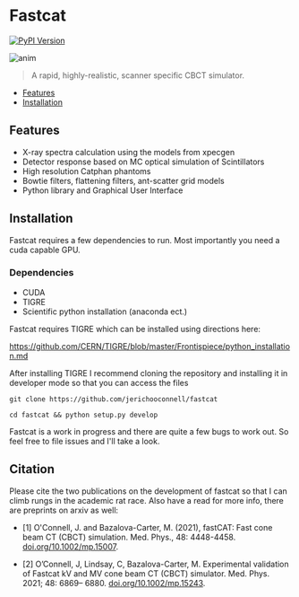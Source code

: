 # Fastcat

[![PyPI Version][pypi-image]][pypi-url]

![anim](anim.gif)

> A rapid, highly-realistic, scanner specific CBCT simulator.

* [Features](#features)
* [Installation](#installation)

## Features
* X-ray spectra calculation using the models from xpecgen
* Detector response based on MC optical simulation of Scintillators
* High resolution Catphan phantoms
* Bowtie filters, flattening filters, ant-scatter grid models
* Python library and Graphical User Interface

## Installation

Fastcat requires a few dependencies to run. Most importantly you need a cuda capable GPU.

### Dependencies

* CUDA
* TIGRE
* Scientific python installation (anaconda ect.)

Fastcat requires TIGRE which can be installed using directions here:

https://github.com/CERN/TIGRE/blob/master/Frontispiece/python_installation.md

After installing TIGRE I recommend cloning the repository and installing it in developer mode so that you can access the files

`git clone https://github.com/jerichooconnell/fastcat`

`cd fastcat && python setup.py develop`

Fastcat is a work in progress and there are quite a few bugs to work out. So feel free to file issues and I'll take a look.

## Citation
Please cite the two publications on the development of fastcat so that I can climb rungs in the academic rat race. Also have a read for more info, there are preprints on arxiv as well:

* <a name="Ref1">\[1\]</a> O'Connell, J. and Bazalova-Carter, M. (2021), fastCAT: Fast cone beam CT (CBCT) simulation. Med. Phys., 48: 4448-4458. [doi.org/10.1002/mp.15007](https://doi.org/10.1002/mp.15007).

* <a name="Ref2">\[2\]</a>  O’Connell, J, Lindsay, C, Bazalova-Carter, M. Experimental validation of Fastcat kV and MV cone beam CT (CBCT) simulator. Med. Phys. 2021; 48: 6869– 6880. [doi.org/10.1002/mp.15243](https://doi.org/10.1002/mp.15243).

<!-- Badges -->

[pypi-image]: https://img.shields.io/pypi/v/fastcat
[pypi-url]: https://pypi.org/project/fastcat/
[build-image]: https://github.com/jerichooconnell/fastcat/actions/workflows/build.yaml/badge.svg
[build-url]: https://github.com/jerichooconnell/fastcat/actions/workflows/build.yaml

<!-- ## Documentation
The updated API documentation is available [here](http://xpecgen.readthedocs.io/en/latest/).

You can also use the python help system to check it:
```python3
from xpecgen import xpecgen as xg
help(xg)
``` -->

<!-- ## Contributing
See [CONTRIBUTING.md](CONTRIBUTING.md).

## Model details
To have a general overview of the model see [\[1\]](#Ref1).
The bremsstrahlung calculation is done using full interpolations for the electron fluence, so none of the simplifications in section IV.C were used in this implementation. This description of the fluence can be used with others materials, always via the CSDA scaling, if requested. However, note that its accuracy has not been tested.
Both characteristic peaks models in section II.D were implemented. The polynomial one is used by default.
Half-value layers are calculated using the exponential model of attenuation (aka narrow beam geometry). In the GUI they are calculated in the sense of dose, but the library allows for generalizing this to any desired reponse function.

Despite the GUI and the API allow selecting different target materials, note the model only considered tungsten in detail. When a different material is selected, its bremsstrahlung cross-section and range scaling are used instead. However, differences in the electron fluence in the target might affect the results. In particular, the penetration depth is increased in low Z materials in units of the CSDA range, so the results should be used with caution, specially in that case.

## Citation
If you use this application to make use of the models in [\[1\]](#Ref1), you should cite it. If you also want to acknowledge the implementation itself you can also cite [\[2\]](#Ref2).

## References
<a name="Ref1">\[1\]</a> Hernández, G., Fernández F. 2016. "A model of tungsten x-ray anode spectra." Medical Physics, *43* 4655. [doi:10.1118/1.4955120](http://dx.doi.org/10.1118/1.4955120).

 -->
